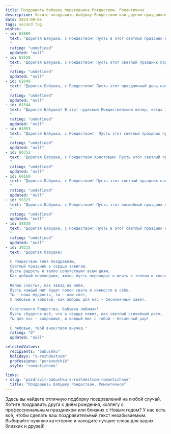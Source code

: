 ```yaml
---
title: Поздравить бабушку переводчика Рождеством. Романтичное
description: Хотите поздравить бабушку Рождеством или другим праздником? Наш ИИ создаст незабываемое поздравление, а вы обязательно выделитесь среди других.  
date: 2024-09-05
tags: second tag
wishes:
- id: 63809
  text: "Дорогая Бабушка, с Рождеством! Пусть в этот светлый праздник в твоем сердце воцарятся покой и уют, а волшебство Рождества согреет теплом и любовью. Желаю тебе крепкого здоровья, радости и вдохновения, чтобы твои переводы, как и ты сама,  несли свет и добро в мир.
  "
  rating: "undefined"
  updated: "null"
- id: 62528
  text: "Дорогая Бабушка, с Рождеством! Пусть этот светлый праздник принесет тебе мир, любовь и уют, как теплые объятия родных. Спасибо за твой талант переводчика, за то, что открываешь нам мир новых языков и культур. Пусть твоя жизнь будет наполнена красотой, как мозаика из слов, сплетенных в прекрасные истории.
  "
  rating: "undefined"
  updated: "null"
- id: 62040
  text: "Дорогая Бабушка, с Рождеством! Пусть этот праздничный день наполнит ваш дом теплом и любовью, как и ваша душа наполняет теплом и любовью мир. Пусть каждый ваш перевод,  каждое слово, будет проникнуто волшебством этого светлого праздника.
  "
  rating: "undefined"
  updated: "null"
- id: 61544
  text: "Дорогая Бабушка! В этот чудесный Рождественский вечер, когда звёзды светят особенно ярко, позволь мне поздравить тебя с праздником! Пусть твоя душа наполнится теплом и любовью, как будто сама Рождественская звезда освещает твою жизнь. Желаю тебе крепкого здоровья, мирного неба и нескончаемого вдохновения, чтобы твои таланты, как прекрасная песня, всегда радовали мир!
  "
  rating: "undefined"
  updated: "null"
- id: 61053
  text: "Дорогая Бабушка, с Рождеством!  Пусть этот светлый праздник принесет в твою жизнь тепло, уют и волшебство. Ты, как прекрасный переводчик, умеешь находить слова, которые трогают душу. Пусть твое сердце всегда будет наполнено любовью, а душа - гармонией.
  "
  rating: "undefined"
  updated: "null"
- id: 60352
  text: "Дорогая Бабушка, с Рождеством Христовым! Пусть этот светлый праздник принесет в твою жизнь тепло и уют, а каждый день будет наполнен радостью и любовью. Ты, как истинный переводчик, умеешь находить слова, которые трогают душу и соединяют сердца. Пускай твоя мудрость и доброта всегда будут рядом с тобой, согревая тебя и твоих близких. Счастливого Рождества!
  "
  rating: "undefined"
  updated: "null"
- id: 60160
  text: "Дорогая Бабушка, с Рождеством! Пусть этот светлый праздник наполнит твою жизнь теплом, любовью и радостью. Желаю тебе крепкого здоровья, богатого духа и много-много счастливых мгновений! Ты - настоящий ангел-хранитель для всех нас, и твое доброе сердце, как волшебный переводчик, всегда находит слова утешения и поддержки.
  "
  rating: "undefined"
  updated: "null"
- id: 59325
  text: "Дорогая Бабушка, с Рождеством! Пусть этот волшебный праздник наполнит твой дом теплом, светом и любовью, а сердце – радостью и умиротворением. Пусть твое мастерство переводчика, дающее тебе возможность постигать красоту и глубину разных языков, принесет тебе еще больше вдохновения и новых открытий. Счастья тебе, здоровья и всего самого доброго!
  "
  rating: "undefined"
  updated: "null"
- id: 58830
  text: "Дорогая Бабушка, с Рождеством! Пусть в этот светлый праздник над твоей жизнью, такой щедрой и полной переводов, струится тепло и любовь. Пусть слова, которые ты так мастерски переводишь, всегда несут мир и радость.
  "
  rating: "undefined"
  updated: "null"
- id: 39215
  text: "Дорогая бабушка!
  
  С Рождеством тебя поздравляю,
  Светлый праздник в сердце зажигаю.
  Пусть радость и тепло сопутствуют всем дням,
  Как добрый переводчик, жизнь пусть переводит в мечты с теплом и сказочными рамами.
  
  Желаю счастья, как звезд на небе,
  Пусть каждый миг будет полон света и нежности в себе.
  Ты — наша мудрость, ты — наш свет,
  С любовью и заботой, как любовь для нас — бесконечный завет.
  
  Счастливого Рождества, бабушка любимая!
  Пусть сбудется всё, что в сердце лежит, как светлый стихийный ритм,
  Ты для нас — сокровище, и каждый миг с тобой — бесценный дар!
  
  С любовью, твой внук/твоя внучка."
  rating: "0"
  updated: "null"

selectedValues:
  recipients: "babushku"
  holidays: "s-rozhdestvom"
  professions: "perevodchik"
  style: "romantichnoe"

links:
- slug: "pozdravit-babushku-s-rozhdestvom-romantichnoe"
  title: "Поздравить бабушку Рождеством. Романтичное"
---
```


Здесь вы найдете отличную подборку поздравлений на любой случай. 
Хотите поздравить друга с днём рождения, коллегу с профессиональным праздником или близких с Новым годом? У нас есть всё, чтобы сделать ваш поздравительный текст незабываемым. Выбирайте нужную категорию и находите лучшие слова для ваших близких и друзей!
